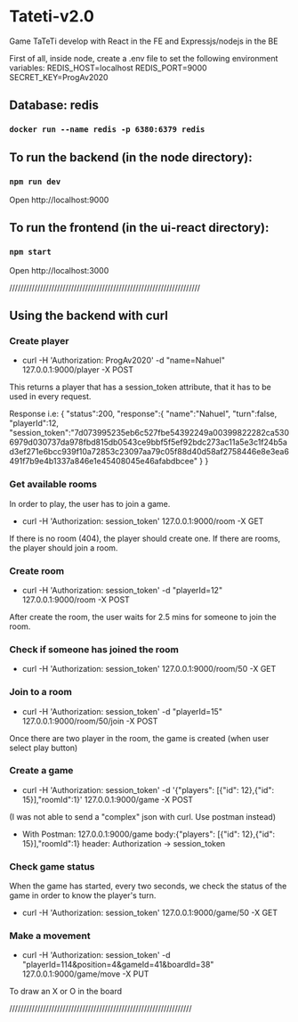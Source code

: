 # Tateti-v2.0
Game TaTeTi develop with React in the FE and Expressjs/nodejs in the BE

First of all, inside node, create a .env file to set the following environment variables:
  REDIS_HOST=localhost
  REDIS_PORT=9000
  SECRET_KEY=ProgAv2020

## Database: redis

### `docker run --name redis -p 6380:6379 redis` 

## To run the backend (in the node directory):

### `npm run dev`

Open http://localhost:9000

## To run the frontend (in the ui-react directory):

### `npm start`

Open http://localhost:3000

////////////////////////////////////////////////////////////////////

## Using the backend with curl

### Create player
  
  - curl -H 'Authorization: ProgAv2020' -d "name=Nahuel" 127.0.0.1:9000/player -X POST
  
  This returns a player that has a session_token attribute, that it has to be used in every request.
  
  Response i.e:
  {
      "status":200,
      "response":{
            "name":"Nahuel",
            "turn":false,
            "playerId":12,        
   "session_token":"7d073995235eb6c527fbe54392249a00399822282ca5306979d030737da978fbd815db0543ce9bbf5f5ef92bdc273ac11a5e3c1f24b5ad3ef271e6bcc939f10a72853c23097aa79c05f88d40d58af2758446e8e3ea6491f7b9e4b1337a846e1e45408045e46afabdbcee"
            }
      }

### Get available rooms

In order to play, the user has to join a game.

  - curl -H 'Authorization: session_token' 127.0.0.1:9000/room -X GET
  
If there is no room (404), the player should create one.
If there are rooms, the player should join a room.

### Create room

  - curl -H 'Authorization: session_token' -d "playerId=12" 127.0.0.1:9000/room -X POST
  
After create the room, the user waits for 2.5 mins for someone to join the room.

### Check if someone has joined the room

  - curl -H 'Authorization: session_token' 127.0.0.1:9000/room/50 -X GET
  
### Join to a room

  - curl -H 'Authorization: session_token' -d "playerId=15" 127.0.0.1:9000/room/50/join -X POST

Once there are two player in the room, the game is created (when user select play button)

### Create a game

  - curl -H 'Authorization: session_token' -d '{"players": [{"id": 12},{"id": 15}],"roomId":1}' 127.0.0.1:9000/game -X POST
  
  (I was not able to send a "complex" json with curl. Use postman instead)
  
  - With Postman: 127.0.0.1:9000/game  body:{"players": [{"id": 12},{"id": 15}],"roomId":1} header: Authorization -> session_token

### Check game status

When the game has started, every two seconds, we check the status of the game in order to know the player's turn.

  - curl -H 'Authorization: session_token' 127.0.0.1:9000/game/50 -X GET

### Make a movement

  - curl -H 'Authorization: session_token' -d "playerId=114&position=4&gameId=41&boardId=38"  127.0.0.1:9000/game/move -X PUT
  
To draw an X or O in the board

/////////////////////////////////////////////////////////////////

